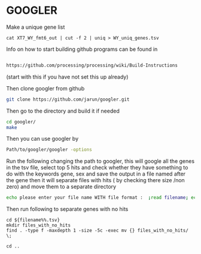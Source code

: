 # GOOGLER

Make a unique gene list

```
cat XT7_WY_fmt6_out | cut -f 2 | uniq > WY_uniq_genes.tsv
```

Info on how to start building github programs can be found in

```bash

https://github.com/processing/processing/wiki/Build-Instructions
```
(start with this if you have not set this up already)

Then clone googler from github

```bash
git clone https://github.com/jarun/googler.git
```

Then go to the directory and build it if needed

```bash
cd googler/
make
```

Then you can use googler by

```bash
Path/to/googler/googler -options
```
Run the following changing the path to googler,
this will google all the genes in the tsv file, select top 5 hits and check whether they have something to do with the keywords gene, sex and save the output in a file named after the gene
then it will separate files with hits ( by checking there size /non zero) and move them to a separate directory



```bash
echo please enter your file name WITH file format :  ;read filename; echo your search results are in $filename; mkdir ${filename%%.tsv}; for gene in $(cat $filename); do echo "\n"| ../googler/googler -n 5 $gene | grep 'gene\|sex'>${filename%%.tsv}/$gene ; echo checked $gene; done
```

Then run following to separate genes with no hits
```
cd ${filename%%.tsv}
mkdir files_with_no_hits
find . -type f -maxdepth 1 -size -5c -exec mv {} files_with_no_hits/ \;

cd ..
```

